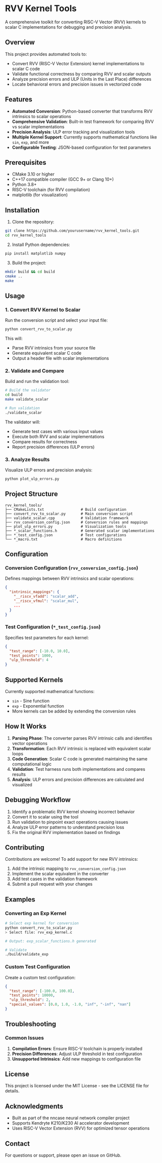 # RVV Kernel Tools

A comprehensive toolkit for converting RISC-V Vector (RVV) kernels to scalar C implementations for debugging and precision analysis.

## Overview

This project provides automated tools to:
- Convert RVV (RISC-V Vector Extension) kernel implementations to scalar C code
- Validate functional correctness by comparing RVV and scalar outputs
- Analyze precision errors and ULP (Units in the Last Place) differences
- Locate behavioral errors and precision issues in vectorized code

## Features

- **Automated Conversion**: Python-based converter that transforms RVV intrinsics to scalar operations
- **Comprehensive Validation**: Built-in test framework for comparing RVV vs scalar implementations
- **Precision Analysis**: ULP error tracking and visualization tools
- **Multiple Kernel Support**: Currently supports mathematical functions like `sin`, `exp`, and more
- **Configurable Testing**: JSON-based configuration for test parameters

## Prerequisites

- CMake 3.10 or higher
- C++17 compatible compiler (GCC 9+ or Clang 10+)
- Python 3.8+
- RISC-V toolchain (for RVV compilation)
- matplotlib (for visualization)

## Installation

1. Clone the repository:
```bash
git clone https://github.com/yourusername/rvv_kernel_tools.git
cd rvv_kernel_tools
```

2. Install Python dependencies:
```bash
pip install matplotlib numpy
```

3. Build the project:
```bash
mkdir build && cd build
cmake ..
make
```

## Usage

### 1. Convert RVV Kernel to Scalar

Run the conversion script and select your input file:

```bash
python convert_rvv_to_scalar.py
```

This will:
- Parse RVV intrinsics from your source file
- Generate equivalent scalar C code
- Output a header file with scalar implementations

### 2. Validate and Compare

Build and run the validation tool:

```bash
# Build the validator
cd build
make validate_scalar

# Run validation
./validate_scalar
```

The validator will:
- Generate test cases with various input values
- Execute both RVV and scalar implementations
- Compare results for correctness
- Report precision differences (ULP errors)

### 3. Analyze Results

Visualize ULP errors and precision analysis:

```bash
python plot_ulp_errors.py
```

## Project Structure

```
rvv_kernel_tools/
├── CMakeLists.txt                 # Build configuration
├── convert_rvv_to_scalar.py       # Main conversion script
├── validate_scalar.cpp            # Validation framework
├── rvv_conversion_config.json     # Conversion rules and mappings
├── plot_ulp_errors.py             # Visualization tools
├── *_scalar_functions.h           # Generated scalar implementations
├── *_test_config.json             # Test configurations
└── *_macro.txt                    # Macro definitions
```

## Configuration

### Conversion Configuration (`rvv_conversion_config.json`)

Defines mappings between RVV intrinsics and scalar operations:

```json
{
  "intrinsic_mappings": {
    "__riscv_vfadd": "scalar_add",
    "__riscv_vfmul": "scalar_mul",
    ...
  }
}
```

### Test Configuration (`*_test_config.json`)

Specifies test parameters for each kernel:

```json
{
  "test_range": [-10.0, 10.0],
  "test_points": 1000,
  "ulp_threshold": 4
}
```

## Supported Kernels

Currently supported mathematical functions:
- `sin` - Sine function
- `exp` - Exponential function
- More kernels can be added by extending the conversion rules

## How It Works

1. **Parsing Phase**: The converter parses RVV intrinsic calls and identifies vector operations
2. **Transformation**: Each RVV intrinsic is replaced with equivalent scalar loops
3. **Code Generation**: Scalar C code is generated maintaining the same computational logic
4. **Validation**: Test harness runs both implementations and compares results
5. **Analysis**: ULP errors and precision differences are calculated and visualized

## Debugging Workflow

1. Identify a problematic RVV kernel showing incorrect behavior
2. Convert it to scalar using the tool
3. Run validation to pinpoint exact operations causing issues
4. Analyze ULP error patterns to understand precision loss
5. Fix the original RVV implementation based on findings

## Contributing

Contributions are welcome! To add support for new RVV intrinsics:

1. Add the intrinsic mapping to `rvv_conversion_config.json`
2. Implement the scalar equivalent in the converter
3. Add test cases in the validation framework
4. Submit a pull request with your changes

## Examples

### Converting an Exp Kernel

```bash
# Select exp kernel for conversion
python convert_rvv_to_scalar.py
> Select file: rvv_exp_kernel.c

# Output: exp_scalar_functions.h generated

# Validate
./build/validate_exp
```

### Custom Test Configuration

Create a custom test configuration:

```json
{
  "test_range": [-100.0, 100.0],
  "test_points": 10000,
  "ulp_threshold": 2,
  "special_values": [0.0, 1.0, -1.0, "inf", "-inf", "nan"]
}
```

## Troubleshooting

### Common Issues

1. **Compilation Errors**: Ensure RISC-V toolchain is properly installed
2. **Precision Differences**: Adjust ULP threshold in test configuration
3. **Unsupported Intrinsics**: Add new mappings to configuration file

## License

This project is licensed under the MIT License - see the LICENSE file for details.

## Acknowledgments

- Built as part of the nncase neural network compiler project
- Supports Kendryte K210/K230 AI accelerator development
- Uses RISC-V Vector Extension (RVV) for optimized tensor operations

## Contact

For questions or support, please open an issue on GitHub.